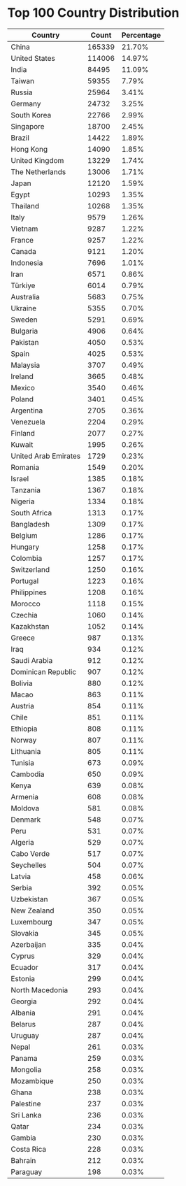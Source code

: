 # Top 100 Country Distribution
| Country | Count | Percentage |
|----|----|----|
| China | 165339 | 21.70% |
| United States | 114006 | 14.97% |
| India | 84495 | 11.09% |
| Taiwan | 59355 | 7.79% |
| Russia | 25964 | 3.41% |
| Germany | 24732 | 3.25% |
| South Korea | 22766 | 2.99% |
| Singapore | 18700 | 2.45% |
| Brazil | 14422 | 1.89% |
| Hong Kong | 14090 | 1.85% |
| United Kingdom | 13229 | 1.74% |
| The Netherlands | 13006 | 1.71% |
| Japan | 12120 | 1.59% |
| Egypt | 10293 | 1.35% |
| Thailand | 10268 | 1.35% |
| Italy | 9579 | 1.26% |
| Vietnam | 9287 | 1.22% |
| France | 9257 | 1.22% |
| Canada | 9121 | 1.20% |
| Indonesia | 7696 | 1.01% |
| Iran | 6571 | 0.86% |
| Türkiye | 6014 | 0.79% |
| Australia | 5683 | 0.75% |
| Ukraine | 5355 | 0.70% |
| Sweden | 5291 | 0.69% |
| Bulgaria | 4906 | 0.64% |
| Pakistan | 4050 | 0.53% |
| Spain | 4025 | 0.53% |
| Malaysia | 3707 | 0.49% |
| Ireland | 3665 | 0.48% |
| Mexico | 3540 | 0.46% |
| Poland | 3401 | 0.45% |
| Argentina | 2705 | 0.36% |
| Venezuela | 2204 | 0.29% |
| Finland | 2077 | 0.27% |
| Kuwait | 1995 | 0.26% |
| United Arab Emirates | 1729 | 0.23% |
| Romania | 1549 | 0.20% |
| Israel | 1385 | 0.18% |
| Tanzania | 1367 | 0.18% |
| Nigeria | 1334 | 0.18% |
| South Africa | 1313 | 0.17% |
| Bangladesh | 1309 | 0.17% |
| Belgium | 1286 | 0.17% |
| Hungary | 1258 | 0.17% |
| Colombia | 1257 | 0.17% |
| Switzerland | 1250 | 0.16% |
| Portugal | 1223 | 0.16% |
| Philippines | 1208 | 0.16% |
| Morocco | 1118 | 0.15% |
| Czechia | 1060 | 0.14% |
| Kazakhstan | 1052 | 0.14% |
| Greece | 987 | 0.13% |
| Iraq | 934 | 0.12% |
| Saudi Arabia | 912 | 0.12% |
| Dominican Republic | 907 | 0.12% |
| Bolivia | 880 | 0.12% |
| Macao | 863 | 0.11% |
| Austria | 854 | 0.11% |
| Chile | 851 | 0.11% |
| Ethiopia | 808 | 0.11% |
| Norway | 807 | 0.11% |
| Lithuania | 805 | 0.11% |
| Tunisia | 673 | 0.09% |
| Cambodia | 650 | 0.09% |
| Kenya | 639 | 0.08% |
| Armenia | 608 | 0.08% |
| Moldova | 581 | 0.08% |
| Denmark | 548 | 0.07% |
| Peru | 531 | 0.07% |
| Algeria | 529 | 0.07% |
| Cabo Verde | 517 | 0.07% |
| Seychelles | 504 | 0.07% |
| Latvia | 458 | 0.06% |
| Serbia | 392 | 0.05% |
| Uzbekistan | 367 | 0.05% |
| New Zealand | 350 | 0.05% |
| Luxembourg | 347 | 0.05% |
| Slovakia | 345 | 0.05% |
| Azerbaijan | 335 | 0.04% |
| Cyprus | 329 | 0.04% |
| Ecuador | 317 | 0.04% |
| Estonia | 299 | 0.04% |
| North Macedonia | 293 | 0.04% |
| Georgia | 292 | 0.04% |
| Albania | 291 | 0.04% |
| Belarus | 287 | 0.04% |
| Uruguay | 287 | 0.04% |
| Nepal | 261 | 0.03% |
| Panama | 259 | 0.03% |
| Mongolia | 258 | 0.03% |
| Mozambique | 250 | 0.03% |
| Ghana | 238 | 0.03% |
| Palestine | 237 | 0.03% |
| Sri Lanka | 236 | 0.03% |
| Qatar | 234 | 0.03% |
| Gambia | 230 | 0.03% |
| Costa Rica | 228 | 0.03% |
| Bahrain | 212 | 0.03% |
| Paraguay | 198 | 0.03% |
